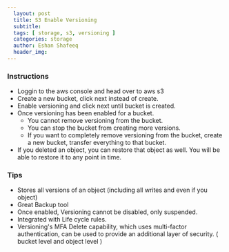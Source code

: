 ```yaml
---
  layout: post
  title: S3 Enable Versioning
  subtitle: 
  tags: [ storage, s3, versioning ]
  categories: storage
  author: Eshan Shafeeq
  header_img: 
---
```



### Instructions
* Loggin to the aws console and head over to aws s3
* Create a new bucket, click next instead of create.
* Enable versioning and click next until bucket is created.
* Once versioning has been enabled for a bucket.
    * You cannot remove versioning from the bucket.
    * You can stop the bucket from creating more versions.
    * If you want to completely remove versioning from the bucket, create a new bucket, transfer everything to that bucket.
* If you deleted an object, you can restore that object as well. You will be able to restore it to any point in time.

### Tips
* Stores all versions of an object (including all writes and even if you object)
* Great Backup tool
* Once enabled, Versioning cannot be disabled, only suspended.
* Integrated with Life cycle rules.
* Versioning's MFA Delete capability, which uses multi-factor authentication, can be used to provide an additional layer of security. ( bucket level and object level )

